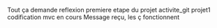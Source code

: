  Tout ça demande reflexion
premiere etape du projet activite_git
projet1
codification mvc en cours
Message reçu, les ç fonctionnent
